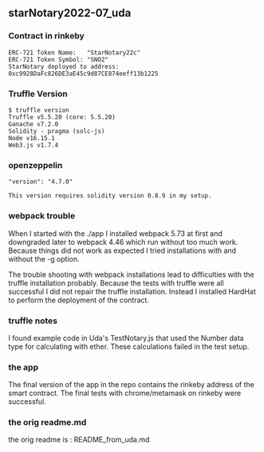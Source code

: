 ## starNotary2022-07_uda

### Contract in rinkeby
    
    ERC-721 Token Name:   "StarNotary22c"
    ERC-721 Token Symbol: "SNO2"
    StarNotary deployed to address: 0xc9928DaFc826DE3aE45c9d87CE874eeff13b1225

### Truffle Version

    $ truffle version
    Truffle v5.5.20 (core: 5.5.20)
    Ganache v7.2.0
    Solidity - pragma (solc-js)
    Node v16.15.1
    Web3.js v1.7.4

### openzeppelin

    "version": "4.7.0"

    This version requires solidity version 0.8.9 in my setup.

### webpack trouble

When I started with the ./app I installed webpack 5.73 at first
and downgraded later to webpack 4.46 which run without too much work.
Because things did not work as expected I tried installations with and without the -g option.

The trouble shooting with webpack installations lead to difficulties with the truffle installation probably. Because the tests with truffle were all successful I did not repair the truffle installation. Instead I installed HardHat to perform the deployment of the contract.

### truffle notes
I found example code in Uda's TestNotary.js that used the Number data type for calculating with ether. These calculations failed in the test setup.

### the app

The final version of the app in the repo contains the rinkeby address of the smart contract. The final tests with chrome/metamask on rinkeby were successful.

### the orig readme.md

the orig readme is : README_from_uda.md

